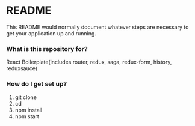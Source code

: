 # README #

This README would normally document whatever steps are necessary to get your application up and running.

### What is this repository for? ###
React Boilerplate(includes router, redux, saga, redux-form, history, reduxsauce)
### How do I get set up? ###
1. git clone <link>
2. cd <folder>
3. npm install
4. npm start
